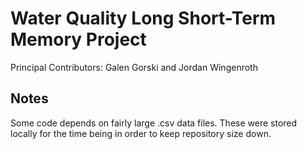 # Water Quality Long Short-Term Memory Project

Principal Contributors: Galen Gorski and Jordan Wingenroth

## Notes

Some code depends on fairly large .csv data files. These were stored locally for the time being in order to keep repository size down.
